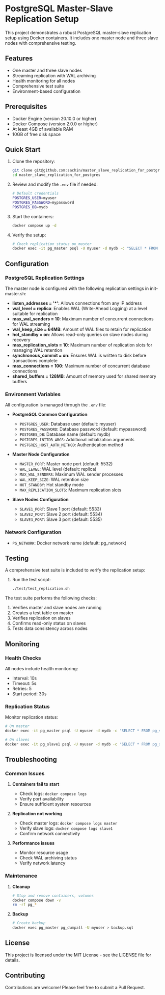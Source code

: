 # PostgreSQL Master-Slave Replication Setup

This project demonstrates a robust PostgreSQL master-slave replication setup using Docker containers. It includes one master node and three slave nodes with comprehensive testing.

## Features

- One master and three slave nodes
- Streaming replication with WAL archiving
- Health monitoring for all nodes
- Comprehensive test suite
- Environment-based configuration

## Prerequisites

- Docker Engine (version 20.10.0 or higher)
- Docker Compose (version 2.0.0 or higher)
- At least 4GB of available RAM
- 10GB of free disk space

## Quick Start

1. Clone the repository:
   ```bash
   git clone git@github.com:sachin/master_slave_replication_for_postgres.git
   cd master_slave_replication_for_postgres
   ```

2. Review and modify the `.env` file if needed:
   ```bash
   # Default credentials
   POSTGRES_USER=myuser
   POSTGRES_PASSWORD=mypassword
   POSTGRES_DB=mydb
   ```

3. Start the containers:
   ```bash
   docker compose up -d
   ```

4. Verify the setup:
   ```bash
   # Check replication status on master
   docker exec -it pg_master psql -U myuser -d mydb -c "SELECT * FROM pg_stat_replication;"
   ```

## Configuration

### PostgreSQL Replication Settings

The master node is configured with the following replication settings in init-master.sh:

- **listen_addresses = '*'**: Allows connections from any IP address
- **wal_level = replica**: Enables WAL (Write-Ahead Logging) at a level suitable for replication
- **max_wal_senders = 10**: Maximum number of concurrent connections for WAL streaming
- **wal_keep_size = 64MB**: Amount of WAL files to retain for replication
- **hot_standby = on**: Allows read-only queries on slave nodes during recovery
- **max_replication_slots = 10**: Maximum number of replication slots for managing WAL retention
- **synchronous_commit = on**: Ensures WAL is written to disk before transactions complete
- **max_connections = 100**: Maximum number of concurrent database connections
- **shared_buffers = 128MB**: Amount of memory used for shared memory buffers

### Environment Variables

All configuration is managed through the `.env` file:

- **PostgreSQL Common Configuration**
  - `POSTGRES_USER`: Database user (default: myuser)
  - `POSTGRES_PASSWORD`: Database password (default: mypassword)
  - `POSTGRES_DB`: Database name (default: mydb)
  - `POSTGRES_INITDB_ARGS`: Additional initialization arguments
  - `POSTGRES_HOST_AUTH_METHOD`: Authentication method

- **Master Node Configuration**
  - `MASTER_PORT`: Master node port (default: 5532)
  - `WAL_LEVEL`: WAL level (default: replica)
  - `MAX_WAL_SENDERS`: Maximum WAL sender processes
  - `WAL_KEEP_SIZE`: WAL retention size
  - `HOT_STANDBY`: Hot standby mode
  - `MAX_REPLICATION_SLOTS`: Maximum replication slots

- **Slave Nodes Configuration**
  - `SLAVE1_PORT`: Slave 1 port (default: 5533)
  - `SLAVE2_PORT`: Slave 2 port (default: 5534)
  - `SLAVE3_PORT`: Slave 3 port (default: 5535)

### Network Configuration
- `PG_NETWORK`: Docker network name (default: pg_network)

## Testing

A comprehensive test suite is included to verify the replication setup:

1. Run the test script:
   ```bash
   ./test/test_replication.sh
   ```

The test suite performs the following checks:
1. Verifies master and slave nodes are running
2. Creates a test table on master
3. Verifies replication on slaves
4. Confirms read-only status on slaves
5. Tests data consistency across nodes

## Monitoring

### Health Checks

All nodes include health monitoring:
- Interval: 10s
- Timeout: 5s
- Retries: 5
- Start period: 30s

### Replication Status

Monitor replication status:
```bash
# On master
docker exec -it pg_master psql -U myuser -d mydb -c "SELECT * FROM pg_stat_replication;"

# On slaves
docker exec -it pg_slave1 psql -U myuser -d mydb -c "SELECT * FROM pg_stat_wal_receiver;"
```

## Troubleshooting

### Common Issues

1. **Containers fail to start**
   - Check logs: `docker compose logs`
   - Verify port availability
   - Ensure sufficient system resources

2. **Replication not working**
   - Check master logs: `docker compose logs master`
   - Verify slave logs: `docker compose logs slave1`
   - Confirm network connectivity

3. **Performance issues**
   - Monitor resource usage
   - Check WAL archiving status
   - Verify network latency

### Maintenance

1. **Cleanup**
   ```bash
   # Stop and remove containers, volumes
   docker compose down -v
   rm -rf pg_*
   ```

2. **Backup**
   ```bash
   # Create backup
   docker exec pg_master pg_dumpall -U myuser > backup.sql
   ```

## License

This project is licensed under the MIT License - see the LICENSE file for details.

## Contributing

Contributions are welcome! Please feel free to submit a Pull Request.